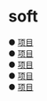 # soft
● <a href="https://neocities.org">项目</a>&nbsp;</a><br>
● <a href="https://neocities.org">项目</a>&nbsp;</a><br>
● <a href="https://neocities.org">项目</a>&nbsp;</a><br>
● <a href="https://neocities.org">项目</a>&nbsp;</a><br>
● <a href="https://neocities.org">项目</a>&nbsp;</a><br>
  </p>
